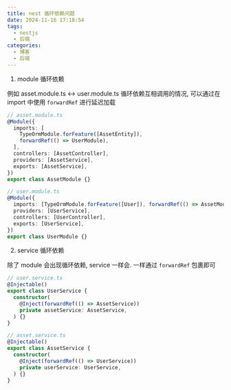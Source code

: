 ```yaml
---
title: nest 循环依赖问题
date: 2024-11-16 17:18:54
tags:
  - nestjs
  - 后端
categories:
  - 博客
  - 后端
---
```


1. module 循环依赖

例如 asset.module.ts <-> user.module.ts 循环依赖互相调用的情况, 可以通过在 import 中使用 `forwardRef` 进行延迟加载

```ts
// asset.module.ts
@Module({
  imports: [
    TypeOrmModule.forFeature([AssetEntity]),
    forwardRef(() => UserModule),
  ],
  controllers: [AssetController],
  providers: [AssetService],
  exports: [AssetService],
})
export class AssetModule {}
```

```ts
// user.module.ts
@Module({
  imports: [TypeOrmModule.forFeature([User]), forwardRef(() => AssetModule)],
  providers: [UserService],
  controllers: [UserController],
  exports: [UserService],
})
export class UserModule {}
```

2. service 循环依赖

除了 module 会出现循环依赖, service 一样会. 一样通过 `forwardRef` 包裹即可

```ts
// user.service.ts
@Injectable()
export class UserService {
  constructor(
    @Inject(forwardRef(() => AssetService))
    private assetService: AssetService,
  ) {}
}
```

```ts
// asset.service.ts
@Injectable()
export class AssetService {
  constructor(
    @Inject(forwardRef(() => UserService))
    private userService: UserService,
  ) {}
}
```